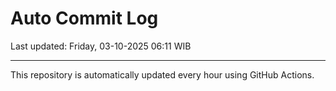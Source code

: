 # Auto Commit Log

Last updated: Friday, 03-10-2025 06:11 WIB

---

This repository is automatically updated every hour using GitHub Actions.
